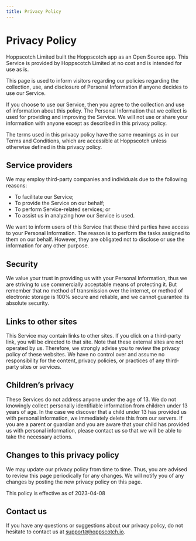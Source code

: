 ```yaml
---
title: Privacy Policy
---
```


# Privacy Policy

Hoppscotch Limited built the Hoppscotch app as an Open Source app. This Service is provided by Hoppscotch Limited at no cost and is intended for use as is.

This page is used to inform visitors regarding our policies regarding the collection, use, and disclosure of Personal Information if anyone decides to use our Service.

If you choose to use our Service, then you agree to the collection and use of information about this policy. The Personal Information that we collect is used for providing and improving the Service. We will not use or share your information with anyone except as described in this privacy policy.

The terms used in this privacy policy have the same meanings as in our Terms and Conditions, which are accessible at Hoppscotch unless otherwise defined in this privacy policy.

## Service providers

We may employ third-party companies and individuals due to the following reasons:

- To facilitate our Service;
- To provide the Service on our behalf;
- To perform Service-related services; or
- To assist us in analyzing how our Service is used.

We want to inform users of this Service that these third parties have access to your Personal Information. The reason is to perform the tasks assigned to them on our behalf. However, they are obligated not to disclose or use the information for any other purpose.

## Security

We value your trust in providing us with your Personal Information, thus we are striving to use commercially acceptable means of protecting it. But remember that no method of transmission over the internet, or method of electronic storage is 100% secure and reliable, and we cannot guarantee its absolute security.

## Links to other sites

This Service may contain links to other sites. If you click on a third-party link, you will be directed to that site. Note that these external sites are not operated by us. Therefore, we strongly advise you to review the privacy policy of these websites. We have no control over and assume no responsibility for the content, privacy policies, or practices of any third-party sites or services.

## Children’s privacy

These Services do not address anyone under the age of 13. We do not knowingly collect personally identifiable information from children under 13 years of age. In the case we discover that a child under 13 has provided us with personal information, we immediately delete this from our servers. If you are a parent or guardian and you are aware that your child has provided us with personal information, please contact us so that we will be able to take the necessary actions.

## Changes to this privacy policy

We may update our privacy policy from time to time. Thus, you are advised to review this page periodically for any changes. We will notify you of any changes by posting the new privacy policy on this page.

This policy is effective as of 2023-04-08

## Contact us

If you have any questions or suggestions about our privacy policy, do not hesitate to contact us at support@hoppscotch.io.
